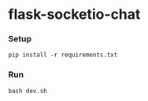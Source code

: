 # flask-socketio-chat
  
### Setup
  ```pip install -r requirements.txt```
    
### Run
 ```bash dev.sh```
